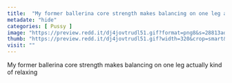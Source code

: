 ```yaml
---
title:  "My former ballerina core strength makes balancing on one leg actually kind of relaxing"
metadate: "hide"
categories: [ Pussy ]
image: "https://preview.redd.it/dj4jovtrudl51.gif?format=png8&s=28813ad5a36d93334b60c17784c61a056041a88d"
thumb: "https://preview.redd.it/dj4jovtrudl51.gif?width=320&crop=smart&format=png8&s=f9e70423adb4cc03497b1d03fe25d27c1b6e957a"
visit: ""
---
```

My former ballerina core strength makes balancing on one leg actually kind of relaxing

